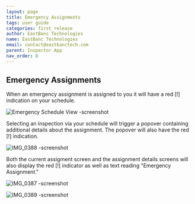 ```yaml
---
layout: page
title: Emergency Assignments
tags: user guide
categories: first release
author: EastBanc Technologies
name: EastBanc Technologies
email: contact@eastbanctech.com
parent: Inspector App
nav_order: 8
---
```


<section id="emergency-assignments" markdown="1">

# Emergency Assignments
When an emergency assignment is assigned to you it will have a red [!] indication on your schedule.

![Emergency Schedule View -screenshot](https://user-images.githubusercontent.com/84864458/125116218-64866400-e0ba-11eb-8478-630692865857.PNG)

Selecting an inspection via your schedule will trigger a popover containing additional details about the assignment. The popover will also have the red [!] indication.

![IMG_0388 -screenshot](https://user-images.githubusercontent.com/84864458/125116412-afa07700-e0ba-11eb-8ba3-42c9741a4324.PNG)

Both the current assigment screen and the assignment details screens will also display the red [!] indicator as well as text reading "Emergency Assignment."

![IMG_0387 -screenshot](https://user-images.githubusercontent.com/84864458/125116537-dd85bb80-e0ba-11eb-8206-a3adcd3ac947.PNG)

![IMG_0389 -screenshot](https://user-images.githubusercontent.com/84864458/125116542-df4f7f00-e0ba-11eb-9c66-47ba6a4ef250.PNG)
</section>
